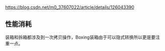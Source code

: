 https://blog.csdn.net/m0_37607022/article/details/126043390

## 性能消耗
装箱和拆箱都涉及到一次拷贝操作，Boxing装箱由于可以隐式转换所以更是要注重一点。